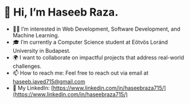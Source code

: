 # 👋 Hi, I’m Haseeb Raza.

- 👨‍💻 I’m interested in Web Development, Software Development, and Machine Learning.
- 🎓 I’m currently a Computer Science student at Eötvös Loránd University in Budapest.
- 🌍 I want to collaborate on impactful projects that address real-world challenges.
- 📫 How to reach me: Feel free to reach out via email at [haseeb.javed715@gmail.com](mailto:haseebraza715@gmail.com)
- 💼 My LinkedIn: [https://www.linkedin.com/in/haseebraza715/](https://www.linkedin.com/in/haseebraza715/)

